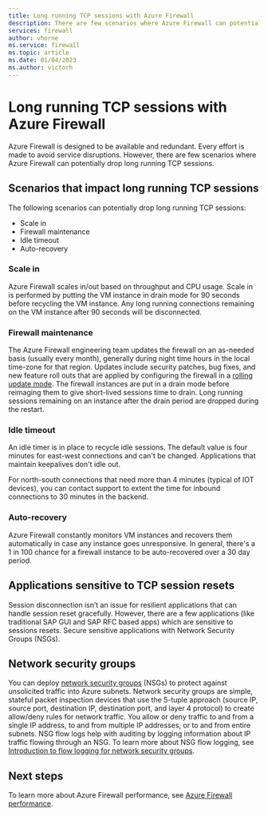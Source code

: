 ```yaml
---
title: Long running TCP sessions with Azure Firewall
description: There are few scenarios where Azure Firewall can potentially drop long running TCP sessions.
services: firewall
author: vhorne
ms.service: firewall
ms.topic: article
ms.date: 01/04/2023
ms.author: victorh 
---
```


# Long running TCP sessions with Azure Firewall

Azure Firewall is designed to be available and redundant. Every effort is made to avoid service disruptions. However, there are few scenarios where Azure Firewall can potentially drop long running TCP sessions. 

## Scenarios that impact long running TCP sessions

The following scenarios can potentially drop long running TCP sessions:
- Scale in
- Firewall maintenance
- Idle timeout
- Auto-recovery

### Scale in

Azure Firewall scales in/out based on throughput and CPU usage. Scale in is performed by putting the VM instance in drain mode for 90 seconds before recycling the VM instance. Any long running connections remaining on the VM instance after 90 seconds will be disconnected.

### Firewall maintenance

The Azure Firewall engineering team updates the firewall on an as-needed basis (usually every month), generally during night time hours in the local time-zone for that region.  Updates include security patches, bug fixes, and new feature roll outs that are applied by configuring the firewall in a [rolling update mode](https://azure.microsoft.com/blog/deployment-strategies-defined/). The firewall instances are put in a drain mode before reimaging them to give short-lived sessions time to drain. Long running sessions remaining on an instance after the drain period are dropped during the restart.

### Idle timeout

An idle timer is in place to recycle idle sessions. The default value is four minutes for east-west connections and can't be changed. Applications that maintain keepalives don't idle out. 

For north-south connections that need more than 4 minutes (typical of IOT devices), you can contact support to extent the time for inbound connections to 30 minutes in the backend.

### Auto-recovery

Azure Firewall constantly monitors VM instances and recovers them automatically in case any instance goes unresponsive. In general, there's a 1 in 100 chance for a firewall instance to be auto-recovered over a 30 day period.

## Applications sensitive to TCP session resets

Session disconnection isn’t an issue for resilient applications that can handle session reset gracefully. However, there are a few applications (like traditional SAP GUI and SAP RFC based apps) which are sensitive to sessions resets. Secure sensitive applications with Network Security Groups (NSGs).

## Network security groups

You can deploy [network security groups](../virtual-network/virtual-network-vnet-plan-design-arm.md#security) (NSGs) to protect against unsolicited traffic into Azure subnets. Network security groups are simple, stateful packet inspection devices that use the 5-tuple approach (source IP, source port, destination IP, destination port, and layer 4 protocol) to create allow/deny rules for network traffic. You allow or deny traffic to and from a single IP address, to and from multiple IP addresses, or to and from entire subnets. NSG flow logs help with auditing by logging information about IP traffic flowing through an NSG.  To learn more about NSG flow logging, see [Introduction to flow logging for network security groups](../network-watcher/network-watcher-nsg-flow-logging-overview.md).

## Next steps

To learn more about Azure Firewall performance, see [Azure Firewall performance](firewall-performance.md).
